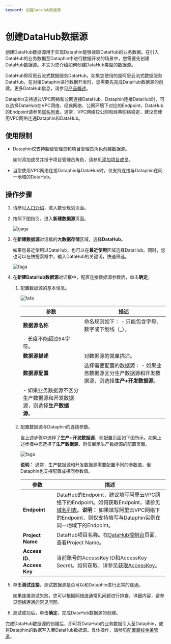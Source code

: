 ```yaml
---
keyword: 创建DataHub数据源
---
```


# 创建DataHub数据源

创建DataHub数据源用于实现Dataphin能够读取DataHub的业务数据。在引入DataHub的业务数据至Dataphin中进行数据开发的场景中，您需要先创建DataHub数据源。本文为您介绍如何创建DataHub类型的数据源。

DataHub即阿里云流式数据服务DataHub，如果您使用的是阿里云流式数据服务DataHub，在对接Dataphin进行数据开发时，您需要先完成DataHub数据源的创建。更多DataHub信息，请参见[产品概述]()。

Dataphin支持通过VPC网络和公网连接DataHub。Dataphin连接DataHub时，可以选择DataHub在VPC网络、经典网络、公网环境下对应的Endpoint，DataHub的Endpoint请参见[域名列表]()。通常，VPC网络较公网和经典网络稳定，建议您使用VPC网络连通Dataphin和DataHub。

## 使用限制

-   Dataphin仅支持超级管理员和项目管理员角色创建数据源。

    如何添加成员并授予项目管理员角色，请参见[添加项目成员](/cn.zh-CN/数仓规划/管理项目空间的权限和计算源.md)。

-   当您使用VPC网络连接Dataphin与DataHub时，仅支持连接与Dataphin在同一地域的DataHub。

## 操作步骤

1.  请参见[入口介绍](/cn.zh-CN/数仓规划/概述.md)，进入数仓规划页面。

2.  按照下图指引，进入**新建数据源**页面。

    ![gaga](https://help-static-aliyun-doc.aliyuncs.com/assets/img/zh-CN/0323766261/p296046.png)

3.  在**新建数据源**对话框的**大数据存储**区域，选择**DataHub**。

    如果您最近使用过DataHub，也可以在**最近使用**区域选择DataHub。同时，您也可以在快搜索框中，输入DataHub的关键词，快速筛选。

    ![faga](https://help-static-aliyun-doc.aliyuncs.com/assets/img/zh-CN/0448668261/p302319.png)

4.  在**新建DataHub数据源**对话框中，配置连接数据源参数后，单击**确定**。

    1.  配置数据源的基本信息。

        ![fafa](https://help-static-aliyun-doc.aliyuncs.com/assets/img/zh-CN/0448668261/p302320.png)

        |参数|描述|
        |--|--|
        |**数据源名称**|命名规则如下：        -   只能包含字母、数字或下划线（\_）。
        -   长度不能超过64字符。 |
        |**数据源描述**|对数据源的简单描述。|
        |**数据源配置**|选择需要配置的数据源：        -   如果业务数据源区分生产数据源和开发数据源，则选择**生产+开发数据源**。
        -   如果业务数据源不区分生产数据源和开发数据源，则选择**生产数据源**。 |

    2.  配置数据源与Dataphin的连接参数。

        当上述步骤中选择了**生产+开发数据源**，则配置页面如下图所示。如果上述步骤中您选择了**生产数据源**，则仅展示生产数据源的配置页面。

        ![faga](https://help-static-aliyun-doc.aliyuncs.com/assets/img/zh-CN/6960089261/p302321.png)

        **说明：** 通常，生产数据源和开发数据源需要配置不同的参数值，但Dataphin也支持配置成相同参数值。

        |参数|描述|
        |--|--|
        |**Endpoint**|DataHub的Endpoint，建议填写阿里云VPC网络下的Endpoint。如何获取Endpoint，请参见[域名列表]()。**说明：** 如果填写阿里云VPC网络下的Endpoint，则仅支持填写与Dataphin实例在同一地域下的Endpoint。 |
        |**Project Name**|DataHub项目名称。在[DataHub控制台](https://dhsnext.console.aliyun.com/?spm=a2c4g.11186623.2.4.4964a8cbrD6uwi)页面，查看Project Name。|
        |**Access ID**、**Access Key**|当前账号的AccessKey ID和AccessKey Secret。如何获取，请参见[获取AccessKey]()。|

5.  单击**测试连接**，测试数据源是否可以和Dataphin进行正常的连通。

    如果连接测试失败，您可以根据网络连通常见问题进行排查。详细内容，请参见[网络连通的常见问题]()。

6.  测试成功后，单击**确定**，完成DataHub数据源的创建。


完成DataHub数据源的创建后，即可将DataHub的业务数据引入至Dataphin，或将Dataphin的数据写入至DataHub数据源。具体操作，请参见[配置离线单条管道](/cn.zh-CN/数据引入/数据集成/离线单条管道/配置离线单条管道.md)。

